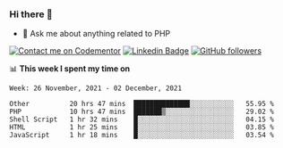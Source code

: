### Hi there 👋

<!--
**mustafaculban/mustafaculban** is a ✨ _special_ ✨ repository because its `README.md` (this file) appears on your GitHub profile.

Here are some ideas to get you started:

- 🌱 I’m currently learning ...
- 👯 I’m looking to collaborate on ...
- 🤔 I’m looking for help with ...
- 📫 How to reach me: ...
- 😄 Pronouns: ...
- ⚡ Fun fact: ...

-->
- 💬 Ask me about anything related to PHP

[![Contact me on Codementor](https://www.codementor.io/m-badges/karamusluk/book-session.svg)](https://www.codementor.io/@karamusluk?refer=badge)
[![Linkedin Badge](https://img.shields.io/badge/-Mustafa%20Culban-blue?style=social&logo=Linkedin&logoColor=blue&link=https://www.linkedin.com/in/mustafaculban/)](https://www.linkedin.com/in/mustafaculban/) 
[![GitHub followers](https://img.shields.io/github/followers/karamusluk?label=Follow&style=social)](https://github.com/karamusluk/?tab=follow)


📊 **This week I spent my time on**
<!--START_SECTION:waka-->
```text
Week: 26 November, 2021 - 02 December, 2021

Other          20 hrs 47 mins  ██████████████░░░░░░░░░░░   55.95 % 
PHP            10 hrs 47 mins  ███████▒░░░░░░░░░░░░░░░░░   29.02 % 
Shell Script   1 hr 32 mins    █░░░░░░░░░░░░░░░░░░░░░░░░   04.15 % 
HTML           1 hr 25 mins    █░░░░░░░░░░░░░░░░░░░░░░░░   03.85 % 
JavaScript     1 hr 18 mins    █░░░░░░░░░░░░░░░░░░░░░░░░   03.54 % 
```
<!--END_SECTION:waka-->


